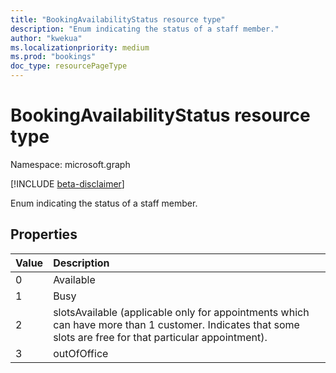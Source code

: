 ```yaml
---
title: "BookingAvailabilityStatus resource type"
description: "Enum indicating the status of a staff member."
author: "kwekua"
ms.localizationpriority: medium
ms.prod: "bookings"
doc_type: resourcePageType
---
```


# BookingAvailabilityStatus resource type

Namespace: microsoft.graph

 [!INCLUDE [beta-disclaimer](../../includes/beta-disclaimer.md)]

Enum indicating the status of a staff member.

## Properties

| Value  | Description |
|:---------------|:--------|
|0 |Available |
|1 |Busy |
|2 |slotsAvailable (applicable only for appointments which can have more than 1 customer. Indicates that some slots are free for that particular appointment). |
|3 |outOfOffice |
